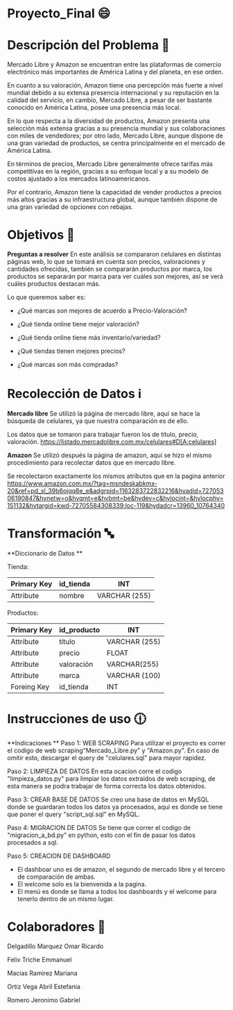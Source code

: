 # Proyecto_Final  :smile:
# Descripción del Problema :school:

Mercado Libre y Amazon se encuentran entre las plataformas de comercio electrónico más importantes de América Latina y del planeta, en ese orden.

En cuanto a su valoración, Amazon tiene una percepción más fuerte a nivel mundial debido a su extensa presencia internacional y su reputación en la calidad del servicio, en cambio, Mercado Libre, a pesar de ser bastante conocido en América Latina, posee una presencia más local. 

En lo que respecta a la diversidad de productos, Amazon presenta una selección más extensa gracias a su presencia mundial y sus colaboraciones con miles de vendedores; por otro lado, Mercado Libre, aunque dispone de una gran variedad de productos, se centra principalmente en el mercado de América Latina. 

En términos de precios, Mercado Libre generalmente ofrece tarifas más competitivas en la región, gracias a su enfoque local y a su modelo de costos ajustado a los mercados latinoamericanos.

Por el contrario, Amazon tiene la capacidad de vender productos a precios más altos gracias a su infraestructura global, aunque también dispone de una gran variedad de opciones con rebajas. 


# Objetivos :office:

**Preguntas a resolver**
En este análisis se compararon celulares en distintas páginas web, lo que se tomará en cuenta son precios, valoraciones y cantidades ofrecidas, también se compararán productos por marca, los productos se separarán por marca para ver cuáles son mejores, así se verá cuáles productos destacan más.

Lo que queremos saber es:

- ¿Qué marcas son mejores de acuerdo a Precio-Valoración?

- ¿Qué tienda online tiene mejor valoración?

- ¿Qué tienda online tiene más inventario/variedad?

- ¿Qué tiendas tienen mejores precios?

- ¿Qué marcas son más compradas?


# Recolección de Datos  :information_source:
**Mercado libre**
Se utilizó la página de mercado libre, aquí se hace la búsqueda de celulares, ya que nuestra comparación es de ello.

Los datos que se tomaron para trabajar fueron los de título, precio, valoración.
https://listado.mercadolibre.com.mx/celulares#D[A:celulares]


**Amazon** 
Se utilizó después la página de amazon, aquí se hizo el mismo procedimiento para recolectar datos que en mercado libre.

Se recolectaron exactamente los mismos atributos que en la pagina anterior
https://www.amazon.com.mx/?tag=msndeskabkmx-20&ref=pd_sl_39b6ojqq8e_e&adgrpid=1163283722832216&hvadid=72705306190847&hvnetw=o&hvqmt=e&hvbmt=be&hvdev=c&hvlocint=&hvlocphy=151132&hvtargid=kwd-72705584308339:loc-119&hydadcr=13960_10764340


# Transformación :abc:

**Diccionario de Datos
**

Tienda:

| Primary Key  |  id_tienda | INT|
| ------------ | ------------ | ------------ |
| Attribute       | nombre    | VARCHAR (255)|


Productos:

|  Primary Key | id_producto  | INT  |
| ------------ | ------------ | ------------ |
| Attribute  | título  | VARCHAR (255) |
| Attribute  |  precio |  FLOAT |
| Attribute  |  valoración | VARCHAR(255)  |
| Attribute  |  marca |  VARCHAR (100) |
|  Foreing Key | id_tienda  | INT  |


# Instrucciones de uso :clock1230:
**Indicaciones
**
Paso 1: WEB SCRAPING
Para utilizar el proyecto es correr el codigo de web scraping"Mercado_Libre.py" y "Amazon.py". En caso de omitir esto, descargar el query  de "celulares.sql" para mayor rapidez.

Paso 2: LIMPIEZA DE DATOS
En esta ocacion corre el codigo "limpieza_datos.py" para limpiar los datos extraidos de web scraping, de esta manera se podra trabajar de forma correcta los datos obtenidos.

Paso 3: CREAR BASE DE DATOS
Se creo una base de datos en MySQL donde se guardaran todos los datos ya procesados, aqui es donde se tiene que poner el query "script_sql.sql" en MySQL.

Paso 4: MIGRACION DE DATOS
Se tiene que correr el codigo de "migracion_a_bd.py" en python, esto con el fin de pasar los datos procesados a sql.

Paso 5: CREACION DE DASHBOARD
- El dashboar uno es de amazon, el segundo de mercado libre y el tercero de comparación de ambas.
- El welcome solo es la bienvenida a la pagina.
- El menú es donde se llama a todos los dashboards y el welcome para tenerlo dentro de un mismo lugar.

# Colaboradores :beginner:
Delgadillo Marquez Omar Ricardo

Felix Triche Emmanuel

Macias Ramirez Mariana

Ortiz Vega Abril Estefania

Romero Jeronimo Gabriel

